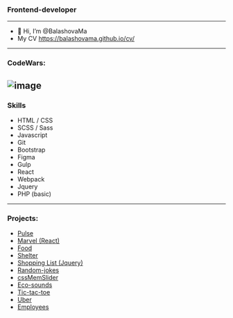 ### Frontend-developer 
----
* 👋 Hi, I’m @BalashovaMa
* My CV https://balashovama.github.io/cv/
----
### CodeWars:
![image](https://user-images.githubusercontent.com/95683688/189912208-849ca535-8150-4f66-9a01-93a525dbdd0a.png)
----
### Skills
* HTML / CSS
* SCSS / Sass 
* Javascript
* Git
* Bootstrap
* Figma
* Gulp
* React
* Webpack
* Jquery
* PHP (basic)
----
### Projects:
* [Pulse](https://balashovama.github.io/Pulse/dist)
* [Marvel (React)](https://balashovama.github.io/MarvelInformation/)
* [Food](https://63998d51d4946a30c13743c9--dashing-toffee-9f179c.netlify.app/)
* [Shelter](https://rolling-scopes-school.github.io/balashovama-JSFE2022Q1/pages/main/)
* [Shopping List (Jquery)](https://balashovama.github.io/Shopping-List)
* [Random-jokes](https://rolling-scopes-school.github.io/balashovama-JSFEPRESCHOOL/random-jokes/)
* [cssMemSlider](https://balashovama.github.io/cssMemSlider/cssMemSlider/index.html)
* [Eco-sounds](https://balashovama.github.io/eco-sounds/)
* [Tic-tac-toe](https://rolling-scopes-school.github.io/balashovama-JSFEPRESCHOOL/tic-tac-toe/)
* [Uber](https://balashovama.github.io/Uber/src/index.html)
* [Employees](https://employees-9f64.onrender.com/)

